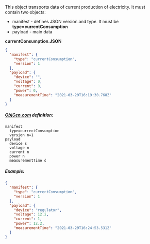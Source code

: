This object transports data of current production of electricity. It must contain two objects:

- manifest - defines JSON version and type. It must be **type=currentConsumption**
- payload - main data



**currentConsumption.JSON**

```json
{
  "manifest": {
    "type": "currentConsumption",
    "version": 1
  },
  "payload": {
    "device": "",
    "voltage": 0,
    "current": 0,
    "power": 0,
    "measurementTime": "2021-03-29T16:19:30.768Z"
  }
}
```



##### [ObjGen.com](http://www.objgen.com/json) definition:

```
manifest
  type=currentConsumption
  version n=1
payload
  device s
  voltage n
  current n
  power n
  measurementTime d
```



##### Example:

```json
{
  "manifest": {
    "type": "currentConsumption",
    "version": 1
  },
  "payload": {
    "device": "regulator",
    "voltage": 12.2,
    "current": 1,
    "power": 12.2,
    "measurementTime": "2021-03-29T16:24:53.531Z"
  }
}
```